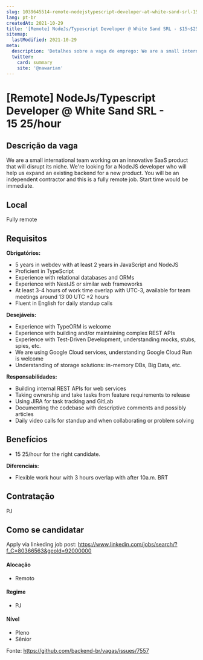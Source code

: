 ```yaml
---
slug: 1039645514-remote-nodejstypescript-developer-at-white-sand-srl-1525hour
lang: pt-br
createdAt: 2021-10-29
title: '[Remote] NodeJs/Typescript Developer @ White Sand SRL - $15~$25/hour - Vaga de Emprego'
sitemap:
  lastModified: 2021-10-29
meta:
  description: 'Detalhes sobre a vaga de emprego: We are a small international team working on an innovative SaaS product that will disrupt its niche. We"re looking for a NodeJS developer who will help us expand an existing backend for a new product. You will be an independent contractor and this is a fully remote job. Start time would be immediate.'
  twitter:
    card: summary
    site: '@nawarian'
---
```


# [Remote] NodeJs/Typescript Developer @ White Sand SRL - $15~$25/hour

## Descrição da vaga

We are a small international team working on an innovative SaaS product that will disrupt its niche. We're looking for a NodeJS developer who will help us expand an existing backend for a new product. You will be an independent contractor and this is a fully remote job. Start time would be immediate.

## Local

Fully remote

## Requisitos

**Obrigatórios:**
 - 5 years in webdev with at least 2 years in JavaScript and NodeJS
 - Proficient in TypeScript
 - Experience with relational databases and ORMs
 - Experience with NestJS or similar web frameworks
 - At least 3-4 hours of work time overlap with UTC-3, available for team meetings around 13:00 UTC ±2 hours
 - Fluent in English for daily standup calls

**Desejáveis:**
 - Experience with TypeORM is welcome
 - Experience with building and/or maintaining complex REST APIs
 - Experience with Test-Driven Development, understanding mocks, stubs, spies, etc.
 - We are using Google Cloud services, understanding Google Cloud Run is welcome
 - Understanding of storage solutions: in-memory DBs, Big Data, etc.

**Responsabilidades:**
 - Building internal REST APIs for web services
 - Taking ownership and take tasks from feature requirements to release
 - Using JIRA for task tracking and GitLab
 - Documenting the codebase with descriptive comments and possibly articles
 - Daily video calls for standup and when collaborating or problem solving

## Benefícios

- $15~$25/hour for the right candidate.

**Diferenciais:**
- Flexible work hour with 3 hours overlap with after 10a.m. BRT

## Contratação

PJ

## Como se candidatar

Apply via linkeding job post: https://www.linkedin.com/jobs/search/?f_C=80366563&geoId=92000000


#### Alocação
- Remoto

#### Regime
- PJ

#### Nível
- Pleno
- Sênior




Fonte: https://github.com/backend-br/vagas/issues/7557